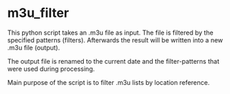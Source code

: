 # m3u_filter

This python script takes an .m3u file as input. The file is filtered by the specified patterns (filters). Afterwards the result will be written into a new .m3u file (output).

The output file is renamed to the current date and the filter-patterns that were used during processing.

Main purpose of the script is to filter .m3u lists by location reference.
